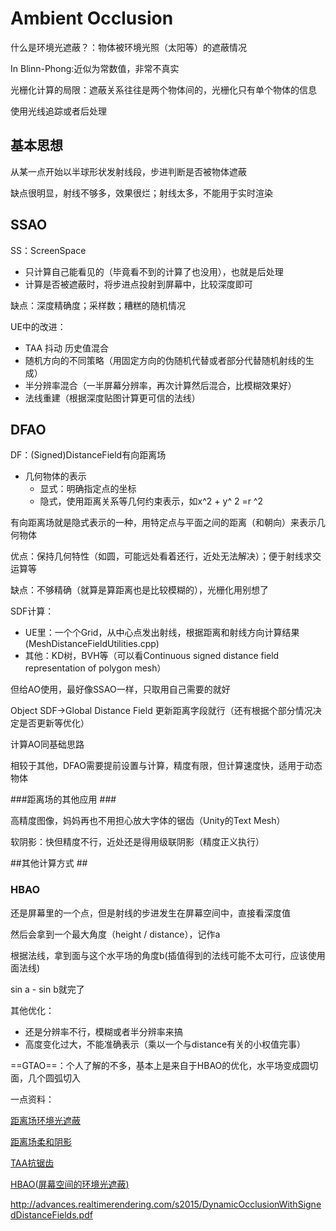 # Ambient Occlusion #

什么是环境光遮蔽？：物体被环境光照（太阳等）的遮蔽情况

In Blinn-Phong:近似为常数值，非常不真实

光栅化计算的局限：遮蔽关系往往是两个物体间的，光栅化只有单个物体的信息

使用光线追踪或者后处理

## 基本思想 ##

 从某一点开始以半球形状发射线段，步进判断是否被物体遮蔽

缺点很明显，射线不够多，效果很烂；射线太多，不能用于实时渲染

## SSAO ##

SS：ScreenSpace

* 只计算自己能看见的（毕竟看不到的计算了也没用），也就是后处理
* 计算是否被遮蔽时，将步进点投射到屏幕中，比较深度即可

缺点：深度精确度；采样数；糟糕的随机情况

UE中的改进：

* TAA 抖动 历史值混合
* 随机方向的不同策略（用固定方向的伪随机代替或者部分代替随机射线的生成）
* 半分辨率混合（一半屏幕分辨率，再次计算然后混合，比模糊效果好）
* 法线重建（根据深度贴图计算更可信的法线）

## DFAO ##

DF：(Signed)DistanceField有向距离场

* 几何物体的表示
  * 显式：明确指定点的坐标
  * 隐式，使用距离关系等几何约束表示，如x^2 + y^ 2 =r ^2

有向距离场就是隐式表示的一种，用特定点与平面之间的距离（和朝向）来表示几何物体

优点：保持几何特性（如圆，可能远处看着还行，近处无法解决）；便于射线求交运算等

缺点：不够精确（就算是算距离也是比较模糊的），光栅化用别想了



SDF计算：

* UE里：一个个Grid，从中心点发出射线，根据距离和射线方向计算结果(MeshDistanceFieldUtilities.cpp)
* 其他：KD树，BVH等（可以看Continuous signed distance field representation of polygon mesh）



但给AO使用，最好像SSAO一样，只取用自己需要的就好

Object SDF->Global Distance Field 更新距离字段就行（还有根据个部分情况决定是否更新等优化）

计算AO同基础思路



相较于其他，DFAO需要提前设置与计算，精度有限，但计算速度快，适用于动态物体

###距离场的其他应用 ###

高精度图像，妈妈再也不用担心放大字体的锯齿（Unity的Text Mesh）

软阴影：快但精度不行，近处还是得用级联阴影（精度正义执行）

##其他计算方式 ##

### HBAO ###

还是屏幕里的一个点，但是射线的步进发生在屏幕空间中，直接看深度值

然后会拿到一个最大角度（height / distance），记作a

根据法线，拿到面与这个水平场的角度b(插值得到的法线可能不太可行，应该使用面法线)

sin a - sin b就完了

其他优化：

* 还是分辨率不行，模糊或者半分辨率来搞
* 高度变化过大，不能准确表示（乘以一个与distance有关的小权值完事）

==GTAO==：个人了解的不多，基本上是来自于HBAO的优化，水平场变成圆切面，几个圆弧切入



一点资料：

[距离场环境光遮蔽 ](https://docs.unrealengine.com/zh-CN/BuildingWorlds/LightingAndShadows/DistanceFieldAmbientOcclusion/index.html)

[距离场柔和阴影 ](https://docs.unrealengine.com/zh-CN/BuildingWorlds/LightingAndShadows/RayTracedDistanceFieldShadowing/index.html)

[TAA](https://zhuanlan.zhihu.com/p/366494818)[抗锯齿](https://zhuanlan.zhihu.com/p/366494818)

[HBAO](https://zhuanlan.zhihu.com/p/103683536)[(](https://zhuanlan.zhihu.com/p/103683536)[屏幕空间的环境光遮蔽](https://zhuanlan.zhihu.com/p/103683536)[)](https://zhuanlan.zhihu.com/p/103683536)

http://advances.realtimerendering.com/s2015/DynamicOcclusionWithSignedDistanceFields.pdf